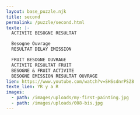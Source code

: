 ```yaml
---
layout: base_puzzle.njk
title: second
permalink: /puzzle/second.html
texte: |-
  ACTIVITE BESOGNE RESULTAT 

  Besogne Ouvrage
  RESULTAT DELAY EMISSION

  FRUIT BESOGNE OUVRAGE
  ACTIVITE RESULTAT FRUIT 
  BESOGNE & FRUIT ACTIVITE
  BESOGNE EMISSION RESULTAT OUVRAGE
lien: https://www.youtube.com/watch?v=SHSsdnrPSZ8
texte_lien: YR y a R
images:
  - path: /images/uploads/my-first-painting.jpg
  - path: /images/uploads/008-bis.jpg
---
```

